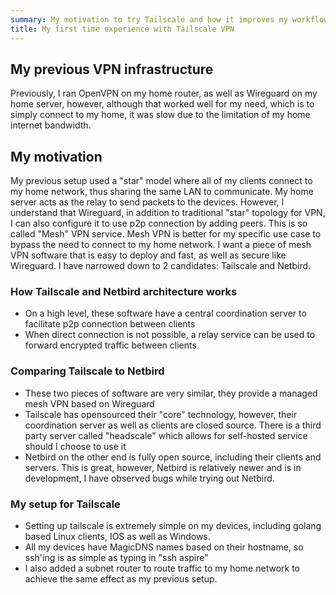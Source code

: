 ```yaml
---
summary: My motivation to try Tailscale and how it improves my workflow
title: My first time experience with Tailscale VPN
---
```


## My previous VPN infrastructure

Previously, I ran OpenVPN on my home router, as well as Wireguard on my home server, however, although that worked well for my need, which is to simply connect to my home, it was slow due to the limitation of my home internet bandwidth.

## My motivation

My previous setup used a "star" model where all of my clients connect to my home network, thus sharing the same LAN to communicate. My home server acts as the relay to send packets to the devices. However, I understand that Wireguard, in addition to traditional "star" topology for VPN, I can also configure it to use p2p connection by adding peers. This is so called "Mesh" VPN service. Mesh VPN is better for my specific use case to bypass the need to connect to my home network.
I want a piece of mesh VPN software that is easy to deploy and fast, as well as secure like Wireguard. I have narrowed down to 2 candidates: Tailscale and Netbird.

### How Tailscale and Netbird architecture works

- On a high level, these software have a central coordination server to facilitate p2p connection between clients
- When direct connection is not possible, a relay service can be used to forward encrypted traffic between clients

### Comparing Tailscale to Netbird

- These two pieces of software are very similar, they provide a managed mesh VPN based on Wireguard
- Tailscale has opensourced their "core" technology, however, their coordination server as well as clients are closed source. There is a third party server called "headscale" which allows for self-hosted service should I choose to use it
- Netbird on the other end is fully open source, including their clients and servers. This is great, however, Netbird is relatively newer and is in development, I have observed bugs while trying out Netbird.

### My setup for Tailscale

- Setting up tailscale is extremely simple on my devices, including golang based Linux clients, IOS as well as Windows.
- All my devices have MagicDNS names based on their hostname, so ssh'ing is as simple as typing in "ssh aspire"
- I also added a subnet router to route traffic to my home network to achieve the same effect as my previous setup.
